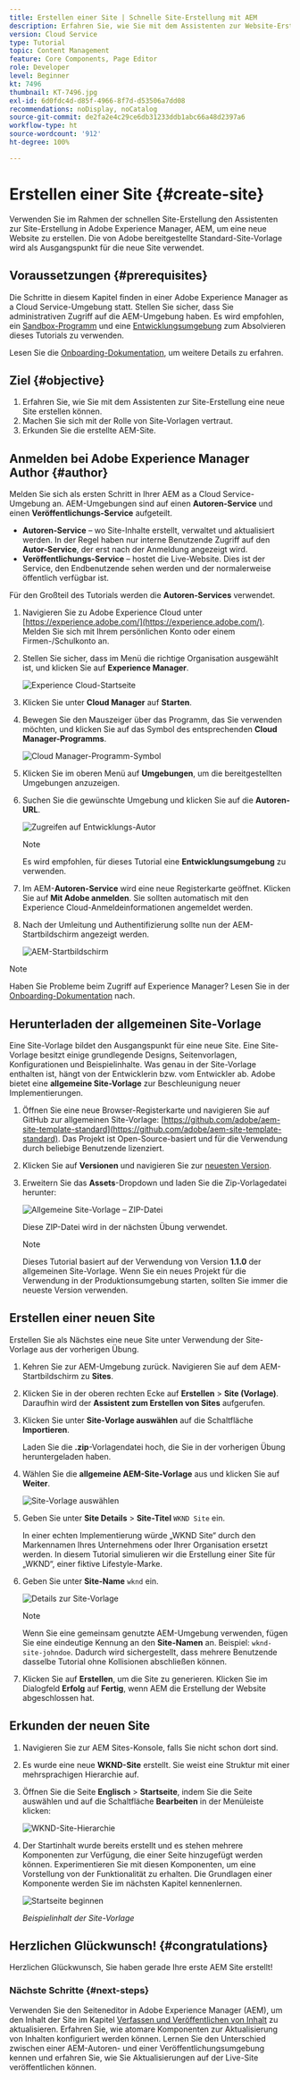```yaml
---
title: Erstellen einer Site | Schnelle Site-Erstellung mit AEM
description: Erfahren Sie, wie Sie mit dem Assistenten zur Website-Erstellung eine neue Site erstellen können. Die von Adobe bereitgestellte Standard-Site-Vorlage ist ein Ausgangspunkt für die neue Site.
version: Cloud Service
type: Tutorial
topic: Content Management
feature: Core Components, Page Editor
role: Developer
level: Beginner
kt: 7496
thumbnail: KT-7496.jpg
exl-id: 6d0fdc4d-d85f-4966-8f7d-d53506a7dd08
recommendations: noDisplay, noCatalog
source-git-commit: de2fa2e4c29ce6db31233ddb1abc66a48d2397a6
workflow-type: ht
source-wordcount: '912'
ht-degree: 100%

---
```


# Erstellen einer Site {#create-site}

Verwenden Sie im Rahmen der schnellen Site-Erstellung den Assistenten zur Site-Erstellung in Adobe Experience Manager, AEM, um eine neue Website zu erstellen. Die von Adobe bereitgestellte Standard-Site-Vorlage wird als Ausgangspunkt für die neue Site verwendet.

## Voraussetzungen {#prerequisites}

Die Schritte in diesem Kapitel finden in einer Adobe Experience Manager as a Cloud Service-Umgebung statt. Stellen Sie sicher, dass Sie administrativen Zugriff auf die AEM-Umgebung haben. Es wird empfohlen, ein [Sandbox-Programm](https://experienceleague.adobe.com/docs/experience-manager-cloud-service/onboarding/getting-access/sandbox-programs/introduction-sandbox-programs.html?lang=de) und eine [Entwicklungsumgebung](https://experienceleague.adobe.com/docs/experience-manager-cloud-service/implementing/using-cloud-manager/manage-environments.html?lang=de) zum Absolvieren dieses Tutorials zu verwenden.

Lesen Sie die [Onboarding-Dokumentation](https://experienceleague.adobe.com/docs/experience-manager-cloud-service/onboarding/home.html?lang=de), um weitere Details zu erfahren.

## Ziel {#objective}

1. Erfahren Sie, wie Sie mit dem Assistenten zur Site-Erstellung eine neue Site erstellen können.
1. Machen Sie sich mit der Rolle von Site-Vorlagen vertraut.
1. Erkunden Sie die erstellte AEM-Site.

## Anmelden bei Adobe Experience Manager Author {#author}

Melden Sie sich als ersten Schritt in Ihrer AEM as a Cloud Service-Umgebung an. AEM-Umgebungen sind auf einen **Autoren-Service** und einen **Veröffentlichungs-Service** aufgeteilt.

* **Autoren-Service** – wo Site-Inhalte erstellt, verwaltet und aktualisiert werden. In der Regel haben nur interne Benutzende Zugriff auf den **Autor-Service**, der erst nach der Anmeldung angezeigt wird.
* **Veröffentlichungs-Service** – hostet die Live-Website. Dies ist der Service, den Endbenutzende sehen werden und der normalerweise öffentlich verfügbar ist.

Für den Großteil des Tutorials werden die **Autoren-Services** verwendet.

1. Navigieren Sie zu Adobe Experience Cloud unter [https://experience.adobe.com/](https://experience.adobe.com/). Melden Sie sich mit Ihrem persönlichen Konto oder einem Firmen-/Schulkonto an.
1. Stellen Sie sicher, dass im Menü die richtige Organisation ausgewählt ist, und klicken Sie auf **Experience Manager**.

   ![Experience Cloud-Startseite](assets/create-site/experience-cloud-home-screen.png)

1. Klicken Sie unter **Cloud Manager** auf **Starten**.
1. Bewegen Sie den Mauszeiger über das Programm, das Sie verwenden möchten, und klicken Sie auf das Symbol des entsprechenden **Cloud Manager-Programms**.

   ![Cloud Manager-Programm-Symbol](assets/create-site/cloud-manager-program-icon.png)

1. Klicken Sie im oberen Menü auf **Umgebungen**, um die bereitgestellten Umgebungen anzuzeigen.

1. Suchen Sie die gewünschte Umgebung und klicken Sie auf die **Autoren-URL**.

   ![Zugreifen auf Entwicklungs-Autor](assets/create-site/access-dev-environment.png)

   >[!NOTE]
   >
   >Es wird empfohlen, für dieses Tutorial eine **Entwicklungsumgebung** zu verwenden.

1. Im AEM-**Autoren-Service** wird eine neue Registerkarte geöffnet. Klicken Sie auf **Mit Adobe anmelden**. Sie sollten automatisch mit den Experience Cloud-Anmeldeinformationen angemeldet werden.

1. Nach der Umleitung und Authentifizierung sollte nun der AEM-Startbildschirm angezeigt werden.

   ![AEM-Startbildschirm](assets/create-site/aem-start-screen.png)

>[!NOTE]
>
> Haben Sie Probleme beim Zugriff auf Experience Manager? Lesen Sie in der [Onboarding-Dokumentation](https://experienceleague.adobe.com/docs/experience-manager-cloud-service/onboarding/home.html?lang=de) nach.

## Herunterladen der allgemeinen Site-Vorlage

Eine Site-Vorlage bildet den Ausgangspunkt für eine neue Site. Eine Site-Vorlage besitzt einige grundlegende Designs, Seitenvorlagen, Konfigurationen und Beispielinhalte. Was genau in der Site-Vorlage enthalten ist, hängt von der Entwicklerin bzw. vom Entwickler ab. Adobe bietet eine **allgemeine Site-Vorlage** zur Beschleunigung neuer Implementierungen.

1. Öffnen Sie eine neue Browser-Registerkarte und navigieren Sie auf GitHub zur allgemeinen Site-Vorlage: [https://github.com/adobe/aem-site-template-standard](https://github.com/adobe/aem-site-template-standard). Das Projekt ist Open-Source-basiert und für die Verwendung durch beliebige Benutzende lizenziert.
1. Klicken Sie auf **Versionen** und navigieren Sie zur [neuesten Version](https://github.com/adobe/aem-site-template-standard/releases/latest).
1. Erweitern Sie das **Assets**-Dropdown und laden Sie die Zip-Vorlagedatei herunter:

   ![Allgemeine Site-Vorlage – ZIP-Datei](assets/create-site/template-basic-zip-file.png)

   Diese ZIP-Datei wird in der nächsten Übung verwendet.

   >[!NOTE]
   >
   > Dieses Tutorial basiert auf der Verwendung von Version **1.1.0** der allgemeinen Site-Vorlage. Wenn Sie ein neues Projekt für die Verwendung in der Produktionsumgebung starten, sollten Sie immer die neueste Version verwenden.

## Erstellen einer neuen Site

Erstellen Sie als Nächstes eine neue Site unter Verwendung der Site-Vorlage aus der vorherigen Übung.

1. Kehren Sie zur AEM-Umgebung zurück. Navigieren Sie auf dem AEM-Startbildschirm zu **Sites**.
1. Klicken Sie in der oberen rechten Ecke auf **Erstellen** > **Site (Vorlage)**. Daraufhin wird der **Assistent zum Erstellen von Sites** aufgerufen.
1. Klicken Sie unter **Site-Vorlage auswählen** auf die Schaltfläche **Importieren**.

   Laden Sie die **.zip**-Vorlagendatei hoch, die Sie in der vorherigen Übung heruntergeladen haben.

1. Wählen Sie die **allgemeine AEM-Site-Vorlage** aus und klicken Sie auf **Weiter**.

   ![Site-Vorlage auswählen](assets/create-site/select-site-template.png)

1. Geben Sie unter **Site Details** > **Site-Titel** `WKND Site` ein.

   In einer echten Implementierung würde „WKND Site“ durch den Markennamen Ihres Unternehmens oder Ihrer Organisation ersetzt werden. In diesem Tutorial simulieren wir die Erstellung einer Site für „WKND“, einer fiktive Lifestyle-Marke.

1. Geben Sie unter **Site-Name** `wknd` ein.

   ![Details zur Site-Vorlage](assets/create-site/site-template-details.png)

   >[!NOTE]
   >
   > Wenn Sie eine gemeinsam genutzte AEM-Umgebung verwenden, fügen Sie eine eindeutige Kennung an den **Site-Namen** an. Beispiel: `wknd-site-johndoe`. Dadurch wird sichergestellt, dass mehrere Benutzende dasselbe Tutorial ohne Kollisionen abschließen können.

1. Klicken Sie auf **Erstellen**, um die Site zu generieren. Klicken Sie im Dialogfeld **Erfolg** auf **Fertig**, wenn AEM die Erstellung der Website abgeschlossen hat.

## Erkunden der neuen Site

1. Navigieren Sie zur AEM Sites-Konsole, falls Sie nicht schon dort sind.
1. Es wurde eine neue **WKND-Site** erstellt. Sie weist eine Struktur mit einer mehrsprachigen Hierarchie auf.
1. Öffnen Sie die Seite **Englisch** > **Startseite**, indem Sie die Seite auswählen und auf die Schaltfläche **Bearbeiten** in der Menüleiste klicken:

   ![WKND-Site-Hierarchie](assets/create-site/wknd-site-starter-hierarchy.png)

1. Der Startinhalt wurde bereits erstellt und es stehen mehrere Komponenten zur Verfügung, die einer Seite hinzugefügt werden können. Experimentieren Sie mit diesen Komponenten, um eine Vorstellung von der Funktionalität zu erhalten. Die Grundlagen einer Komponente werden Sie im nächsten Kapitel kennenlernen.

   ![Startseite beginnen](assets/create-site/start-home-page.png)

   *Beispielinhalt der Site-Vorlage*

## Herzlichen Glückwunsch! {#congratulations}

Herzlichen Glückwunsch, Sie haben gerade Ihre erste AEM Site erstellt!

### Nächste Schritte {#next-steps}

Verwenden Sie den Seiteneditor in Adobe Experience Manager (AEM), um den Inhalt der Site im Kapitel [Verfassen und Veröffentlichen von Inhalt](author-content-publish.md) zu aktualisieren. Erfahren Sie, wie atomare Komponenten zur Aktualisierung von Inhalten konfiguriert werden können. Lernen Sie den Unterschied zwischen einer AEM-Autoren- und einer Veröffentlichungsumgebung kennen und erfahren Sie, wie Sie Aktualisierungen auf der Live-Site veröffentlichen können.
